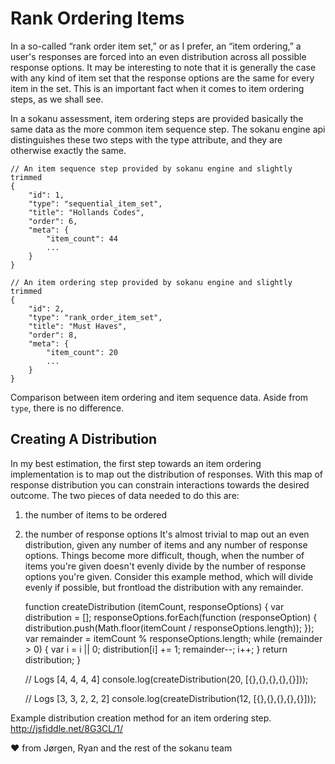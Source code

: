 # Rank Ordering Items
In a so-called “rank order item set,” or as I prefer, an “item ordering,” a user's responses are forced into an even distribution across all possible response options. It may be interesting to note that it is generally the case with any kind of item set that the response options are the same for every item in the set. This is an important fact when it comes to item ordering steps, as we shall see.

In a sokanu assessment, item ordering steps are provided basically the same data as the more common item sequence step. The sokanu engine api distinguishes these two steps with the type attribute, and they are otherwise exactly the same.

    // An item sequence step provided by sokanu engine and slightly trimmed
    {
        "id": 1,
        "type": "sequential_item_set",
        "title": "Hollands Codes",
        "order": 6,
        "meta": {
            "item_count": 44
            ...
        }
    }

    // An item ordering step provided by sokanu engine and slightly trimmed
    {
        "id": 2,
        "type": "rank_order_item_set",
        "title": "Must Haves",
        "order": 8,
        "meta": {
            "item_count": 20
            ...
        }
    }

Comparison between item ordering and item sequence data. Aside from `type`, there is no difference.

## Creating A Distribution
In my best estimation, the first step towards an item ordering implementation is to map out the distribution of responses. With this map of response distribution you can constrain interactions towards the desired outcome. The two pieces of data needed to do this are:
1. the number of items to be ordered
2. the number of response options
It's almost trivial to map out an even distribution, given any number of items and any number of response options. Things become more difficult, though, when the number of items you're given doesn't evenly divide by the number of response options you're given. Consider this example method, which will divide evenly if possible, but frontload the distribution with any remainder.

    function createDistribution (itemCount, responseOptions) {
        var distribution = [];
        responseOptions.forEach(function (responseOption) {
            distribution.push(Math.floor(itemCount / responseOptions.length));
        });
        var remainder = itemCount % responseOptions.length;
        while (remainder > 0) {
            var i = i || 0;
            distribution[i] += 1;
            remainder--;
            i++;
        }
        return distribution;
    }

    // Logs [4, 4, 4, 4]
    console.log(createDistribution(20, [{},{},{},{},{}]));

    // Logs [3, 3, 2, 2, 2]
    console.log(createDistribution(12, [{},{},{},{},{}]));

Example distribution creation method for an item ordering step. http://jsfiddle.net/8G3CL/1/

♥ from Jørgen, Ryan and the rest of the sokanu team